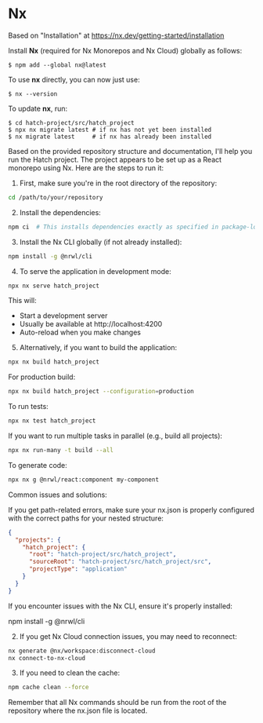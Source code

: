 # Nx

Based on "Installation" at https://nx.dev/getting-started/installation

Install **Nx** (required for Nx Monorepos and Nx Cloud) globally as follows:

```
$ npm add --global nx@latest
```

To use **nx** directly, you can now just use:

```
$ nx --version
```

To update **nx**, run:

```
$ cd hatch-project/src/hatch_project
$ npx nx migrate latest # if nx has not yet been installed
$ nx migrate latest     # if nx has already been installed
```

Based on the provided repository structure and documentation, I'll help you run the Hatch project. The project appears to be set up as a React monorepo using Nx. Here are the steps to run it:


1. First, make sure you're in the root directory of the repository:
```bash
cd /path/to/your/repository
```

2. Install the dependencies:
```bash
npm ci  # This installs dependencies exactly as specified in package-lock.json
```

3. Install the Nx CLI globally (if not already installed):
```bash
npm install -g @nrwl/cli
```

4. To serve the application in development mode:
```bash
npx nx serve hatch_project
```

This will:
- Start a development server
- Usually be available at http://localhost:4200
- Auto-reload when you make changes

5. Alternatively, if you want to build the application:
```bash
npx nx build hatch_project
```

For production build:
```bash
npx nx build hatch_project --configuration=production
```

To run tests:
```bash
npx nx test hatch_project
```

If you want to run multiple tasks in parallel (e.g., build all projects):
```bash
npx nx run-many -t build --all
```

To generate code:
```bash
npx nx g @nrwl/react:component my-component
```

Common issues and solutions:

If you get path-related errors, make sure your nx.json is properly configured with the correct paths for your nested structure:

```json
{
  "projects": {
    "hatch_project": {
      "root": "hatch-project/src/hatch_project",
      "sourceRoot": "hatch-project/src/hatch_project/src",
      "projectType": "application"
    }
  }
}
```

If you encounter issues with the Nx CLI, ensure it's properly installed:

npm install -g @nrwl/cli

2. If you get Nx Cloud connection issues, you may need to reconnect:

```bash
nx generate @nx/workspace:disconnect-cloud
nx connect-to-nx-cloud
```

3. If you need to clean the cache:

```bash
npm cache clean --force
```

Remember that all Nx commands should be run from the root of the repository where the nx.json file is located.
